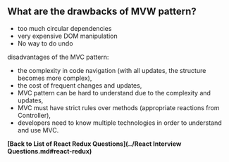 ## What are the drawbacks of MVW pattern?

* too much circular dependencies
* very expensive DOM manipulation
* No way to do undo

disadvantages of the MVC pattern:

* the complexity in code navigation (with all updates, the structure becomes more complex),
* the cost of frequent changes and updates,
* MVC pattern can be hard to understand due to the complexity and updates,
* MVC must have strict rules over methods (appropriate reactions from Controller),
* developers need to know multiple technologies in order to understand and use MVC.

**[Back to List of React Redux Questions](../React Interview Questions.md#react-redux)**
